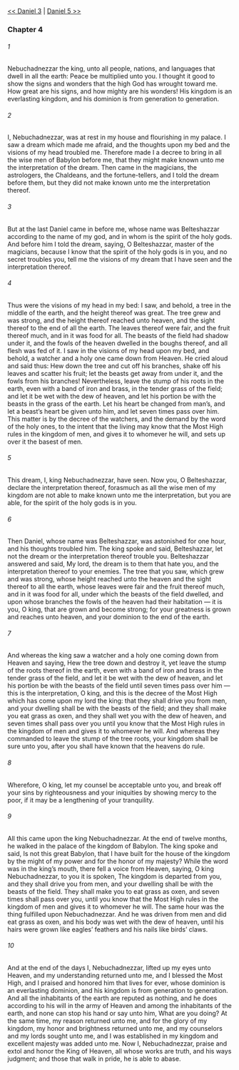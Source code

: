 [<< Daniel 3](Daniel%203)  |  [Daniel 5 >>](Daniel%205)

### Chapter 4
###### 1
Nebuchadnezzar the king, unto all people, nations, and languages that dwell in all the earth: Peace be multiplied unto you. I thought it good to show the signs and wonders that the high God has wrought toward me. How great are his signs, and how mighty are his wonders! His kingdom is an everlasting kingdom, and his dominion is from generation to generation.

###### 2
I, Nebuchadnezzar, was at rest in my house and flourishing in my palace. I saw a dream which made me afraid, and the thoughts upon my bed and the visions of my head troubled me. Therefore made I a decree to bring in all the wise men of Babylon before me, that they might make known unto me the interpretation of the dream. Then came in the magicians, the astrologers, the Chaldeans, and the fortune-tellers, and I told the dream before them, but they did not make known unto me the interpretation thereof.

###### 3
But at the last Daniel came in before me, whose name was Belteshazzar according to the name of my god, and in whom is the spirit of the holy gods. And before him I told the dream, saying, O Belteshazzar, master of the magicians, because I know that the spirit of the holy gods is in you, and no secret troubles you, tell me the visions of my dream that I have seen and the interpretation thereof.

###### 4
Thus were the visions of my head in my bed: I saw, and behold, a tree in the middle of the earth, and the height thereof was great. The tree grew and was strong, and the height thereof reached unto heaven, and the sight thereof to the end of all the earth. The leaves thereof were fair, and the fruit thereof much, and in it was food for all. The beasts of the field had shadow under it, and the fowls of the heaven dwelled in the boughs thereof, and all flesh was fed of it. I saw in the visions of my head upon my bed, and behold, a watcher and a holy one came down from Heaven. He cried aloud and said thus: Hew down the tree and cut off his branches, shake off his leaves and scatter his fruit; let the beasts get away from under it, and the fowls from his branches! Nevertheless, leave the stump of his roots in the earth, even with a band of iron and brass, in the tender grass of the field; and let it be wet with the dew of heaven, and let his portion be with the beasts in the grass of the earth. Let his heart be changed from man’s, and let a beast’s heart be given unto him, and let seven times pass over him. This matter is by the decree of the watchers, and the demand by the word of the holy ones, to the intent that the living may know that the Most High rules in the kingdom of men, and gives it to whomever he will, and sets up over it the basest of men.

###### 5
This dream, I, king Nebuchadnezzar, have seen. Now you, O Belteshazzar, declare the interpretation thereof, forasmuch as all the wise men of my kingdom are not able to make known unto me the interpretation, but you are able, for the spirit of the holy gods is in you.

###### 6
Then Daniel, whose name was Belteshazzar, was astonished for one hour, and his thoughts troubled him. The king spoke and said, Belteshazzar, let not the dream or the interpretation thereof trouble you. Belteshazzar answered and said, My lord, the dream is to them that hate you, and the interpretation thereof to your enemies. The tree that you saw, which grew and was strong, whose height reached unto the heaven and the sight thereof to all the earth, whose leaves were fair and the fruit thereof much, and in it was food for all, under which the beasts of the field dwelled, and upon whose branches the fowls of the heaven had their habitation — it is you, O king, that are grown and become strong; for your greatness is grown and reaches unto heaven, and your dominion to the end of the earth.

###### 7
And whereas the king saw a watcher and a holy one coming down from Heaven and saying, Hew the tree down and destroy it, yet leave the stump of the roots thereof in the earth, even with a band of iron and brass in the tender grass of the field, and let it be wet with the dew of heaven, and let his portion be with the beasts of the field until seven times pass over him — this is the interpretation, O king, and this is the decree of the Most High which has come upon my lord the king: that they shall drive you from men, and your dwelling shall be with the beasts of the field; and they shall make you eat grass as oxen, and they shall wet you with the dew of heaven, and seven times shall pass over you until you know that the Most High rules in the kingdom of men and gives it to whomever he will. And whereas they commanded to leave the stump of the tree roots, your kingdom shall be sure unto you, after you shall have known that the heavens do rule.

###### 8
Wherefore, O king, let my counsel be acceptable unto you, and break off your sins by righteousness and your iniquities by showing mercy to the poor, if it may be a lengthening of your tranquility.

###### 9
All this came upon the king Nebuchadnezzar. At the end of twelve months, he walked in the palace of the kingdom of Babylon. The king spoke and said, Is not this great Babylon, that I have built for the house of the kingdom by the might of my power and for the honor of my majesty? While the word was in the king’s mouth, there fell a voice from Heaven, saying, O king Nebuchadnezzar, to you it is spoken, The kingdom is departed from you, and they shall drive you from men, and your dwelling shall be with the beasts of the field. They shall make you to eat grass as oxen, and seven times shall pass over you, until you know that the Most High rules in the kingdom of men and gives it to whomever he will. The same hour was the thing fulfilled upon Nebuchadnezzar. And he was driven from men and did eat grass as oxen, and his body was wet with the dew of heaven, until his hairs were grown like eagles’ feathers and his nails like birds’ claws.

###### 10
And at the end of the days I, Nebuchadnezzar, lifted up my eyes unto Heaven, and my understanding returned unto me, and I blessed the Most High, and I praised and honored him that lives for ever, whose dominion is an everlasting dominion, and his kingdom is from generation to generation. And all the inhabitants of the earth are reputed as nothing, and he does according to his will in the army of Heaven and among the inhabitants of the earth, and none can stop his hand or say unto him, What are you doing? At the same time, my reason returned unto me, and for the glory of my kingdom, my honor and brightness returned unto me, and my counselors and my lords sought unto me, and I was established in my kingdom and excellent majesty was added unto me. Now I, Nebuchadnezzar, praise and extol and honor the King of Heaven, all whose works are truth, and his ways judgment; and those that walk in pride, he is able to abase.